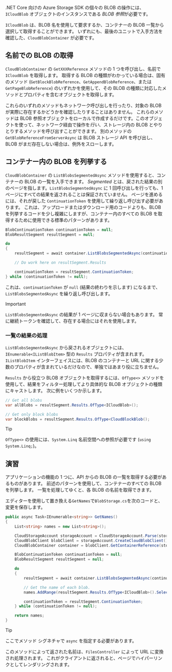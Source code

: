 .NET Core 向けの Azure Storage SDK の個々の BLOB の操作には、`ICloudBlob` オブジェクトのインスタンスである *BLOB 参照*が必要です。

`ICloudBlob` は、BLOB 名を使用して要求するか、コンテナーの BLOB 一覧から選択して取得することができます。 いずれにも、最後のユニットで入手方法を確認した、`CloudBlobContainer` が必要です。

## <a name="getting-blobs-by-name"></a>名前での BLOB の取得

`CloudBlobContainer` の `GetXXXReference` メソッドの 1 つを呼び出し、名前で `ICloudBlob` を取得します。 取得する BLOB の種類がわかっている場合は、固有のメソッド (`GetBlockBlobReference`、`GetAppendBlobReference`、または`GetPageBlobReference`) のいずれかを使用して、その BLOB の種類に対応したメソッドとプロパティを含むオブジェクトを取得します。

これらのいずれのメソッドもネットワーク呼び出しを行ったり、対象の BLOB が実際に存在するかどうかを確認したりすることはありません。 これらのメソッドは BLOB 参照オブジェクトをローカルで作成するだけです。このオブジェクトを使って、ネットワーク経由で操作を*行い*、ストレージ内の BLOB とやりとりするメソッドを呼び出すことができます。 別のメソッドの `GetBlobReferenceFromServerAsync` は BLOB ストレージ API を呼び出し、BLOB がまだ存在しない場合は、例外をスローします。

## <a name="listing-blobs-in-a-container"></a>コンテナー内の BLOB を列挙する

`CloudBlobContainer` の `ListBlobsSegmentedAsync` メソッドを使用すると、コンテナーの BLOB の一覧を入手できます。 *Segmented* とは、戻された結果の別のページを指します。`ListBlobsSegmentedAsync` に 1 回呼び出しを行っても、1 ページにすべての結果を返されることは保証されていません。 ページを進めるには、それが戻した `ContinuationToken` を使用して繰り返し呼び出す必要があります。 これは、アップロードまたはダウンロード用のコードよりも、BLOB を列挙するコードを少し複雑にしますが、コンテナー内のすべての BLOB を取得するために使用できる標準のパターンがあります。

```csharp
BlobContinuationToken continuationToken = null;
BlobResultSegment resultSegment = null;

do
{
    resultSegment = await container.ListBlobsSegmentedAsync(continuationToken);

    // Do work here on resultSegment.Results

    continuationToken = resultSegment.ContinuationToken;
} while (continuationToken != null);
```

これは、`continuationToken` が `null` (結果の終わりを示します) になるまで、`ListBlobsSegmentedAsync` を繰り返し呼び出します。

> [!IMPORTANT]
> `ListBlobsSegmentedAsync` の結果が 1 ページに収まらない場合もあります。 常に継続トークンを確認して、存在する場合にはそれを使用します。

### <a name="processing-list-results"></a>一覧の結果の処理

`ListBlobsSegmentedAsync` から戻されるオブジェクトには、`IEnumerable<IListBlobItem>` 型の `Results` プロパティが含まれます。 `IListBlobItem` インターフェイスには、BLOB のコンテナーと URL に関する少数のプロパティが含まれているだけなので、単独ではあまり役に立ちません。

`Results` から役立つ BLOB オブジェクトを取得するには、`OfType<>` メソッドを使用して、結果をフィルター処理してより具体的な BLOB オブジェクトの種類にキャストします。 次に例をいくつか示します。

```csharp
// Get all blobs
var allBlobs = resultSegment.Results.OfType<ICloudBlob>();

// Get only block blobs
var blockBlobs = resultSegment.Results.OfType<CloudBlockBlob();
```

> [!TIP]
> `OfType<>` の使用には、`System.Linq` 名前空間への参照が必要です (`using System.Linq;`)。

## <a name="exercise"></a>演習

アプリケーションの機能の 1 つに、API からの BLOB の一覧を取得する必要があるものがあります。 前述のパターンを使用して、コンテナーのすべての BLOB を列挙します。 一覧を処理してゆくと、各 BLOB の名前を取得できます。

エディターを使用して置き換える`GetNames`で`BlobStorage.cs`を次のコードと、変更を保存します。

```csharp
public async Task<IEnumerable<string>> GetNames()
{
    List<string> names = new List<string>();

    CloudStorageAccount storageAccount = CloudStorageAccount.Parse(storageConfig.ConnectionString);
    CloudBlobClient blobClient = storageAccount.CreateCloudBlobClient();
    CloudBlobContainer container = blobClient.GetContainerReference(storageConfig.FileContainerName);

    BlobContinuationToken continuationToken = null;
    BlobResultSegment resultSegment = null;

    do
    {
        resultSegment = await container.ListBlobsSegmentedAsync(continuationToken);

        // Get the name of each blob.
        names.AddRange(resultSegment.Results.OfType<ICloudBlob>().Select(b => b.Name));

        continuationToken = resultSegment.ContinuationToken;
    } while (continuationToken != null);

    return names;
}
```

> [!TIP]
> ここでメソッド シグネチャで `async` を指定する必要があります。

このメソッドによって返された名前は、`FilesController` によって URL に変換され処理されます。 これがクライアントに返されると、ページでハイパーリンクとしてレンダリングされます。